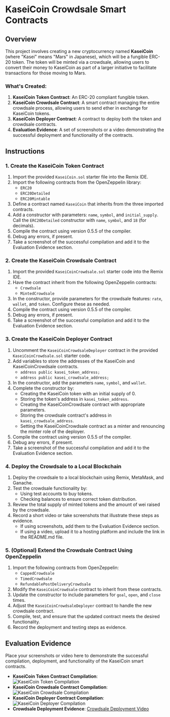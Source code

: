# KaseiCoin Crowdsale Smart Contracts

## Overview

This project involves creating a new cryptocurrency named **KaseiCoin** (where "Kasei" means "Mars" in Japanese), which will be a fungible ERC-20 token. The token will be minted via a crowdsale, allowing users to convert their money to KaseiCoin as part of a larger initiative to facilitate transactions for those moving to Mars.

### What's Created:

1. **KaseiCoin Token Contract**: An ERC-20 compliant fungible token.
2. **KaseiCoin Crowdsale Contract**: A smart contract managing the entire crowdsale process, allowing users to send ether in exchange for KaseiCoin tokens.
3. **KaseiCoin Deployer Contract**: A contract to deploy both the token and crowdsale contracts.
4. **Evaluation Evidence**: A set of screenshots or a video demonstrating the successful deployment and functionality of the contracts.


## Instructions

### 1. Create the KaseiCoin Token Contract

1. Import the provided `KaseiCoin.sol` starter file into the Remix IDE.
2. Import the following contracts from the OpenZeppelin library:
   - `ERC20`
   - `ERC20Detailed`
   - `ERC20Mintable`
3. Define a contract named `KaseiCoin` that inherits from the three imported contracts.
4. Add a constructor with parameters: `name`, `symbol`, and `initial_supply`. Call the `ERC20Detailed` constructor with `name`, `symbol`, and `18` (for decimals).
5. Compile the contract using version 0.5.5 of the compiler.
6. Debug any errors, if present.
7. Take a screenshot of the successful compilation and add it to the Evaluation Evidence section.

### 2. Create the KaseiCoin Crowdsale Contract

1. Import the provided `KaseiCoinCrowdsale.sol` starter code into the Remix IDE.
2. Have the contract inherit from the following OpenZeppelin contracts:
   - `Crowdsale`
   - `MintedCrowdsale`
3. In the constructor, provide parameters for the crowdsale features: `rate`, `wallet`, and `token`. Configure these as needed.
4. Compile the contract using version 0.5.5 of the compiler.
5. Debug any errors, if present.
6. Take a screenshot of the successful compilation and add it to the Evaluation Evidence section.

### 3. Create the KaseiCoin Deployer Contract

1. Uncomment the `KaseiCoinCrowdsaleDeployer` contract in the provided `KaseiCoinCrowdsale.sol` starter code.
2. Add variables to store the addresses of the KaseiCoin and KaseiCoinCrowdsale contracts.
   - `address public kasei_token_address;`
   - `address public kasei_crowdsale_address;`
3. In the constructor, add the parameters `name`, `symbol`, and `wallet`.
4. Complete the constructor by:
   - Creating the KaseiCoin token with an initial supply of 0.
   - Storing the token's address in `kasei_token_address`.
   - Creating the KaseiCoinCrowdsale contract with appropriate parameters.
   - Storing the crowdsale contract's address in `kasei_crowdsale_address`.
   - Setting the KaseiCoinCrowdsale contract as a minter and renouncing the minter role of the deployer.
5. Compile the contract using version 0.5.5 of the compiler.
6. Debug any errors, if present.
7. Take a screenshot of the successful compilation and add it to the Evaluation Evidence section.

### 4. Deploy the Crowdsale to a Local Blockchain

1. Deploy the crowdsale to a local blockchain using Remix, MetaMask, and Ganache.
2. Test the crowdsale functionality by:
   - Using test accounts to buy tokens.
   - Checking balances to ensure correct token distribution.
3. Review the total supply of minted tokens and the amount of wei raised by the crowdsale.
4. Record a short video or take screenshots that illustrate these steps as evidence.
   - If using screenshots, add them to the Evaluation Evidence section.
   - If using a video, upload it to a hosting platform and include the link in the README.md file.

### 5. (Optional) Extend the Crowdsale Contract Using OpenZeppelin

1. Import the following contracts from OpenZeppelin:
   - `CappedCrowdsale`
   - `TimedCrowdsale`
   - `RefundablePostDeliveryCrowdsale`
2. Modify the `KaseiCoinCrowdsale` contract to inherit from these contracts.
3. Update the constructor to include parameters for `goal`, `open`, and `close` times.
4. Adjust the `KaseiCoinCrowdsaleDeployer` contract to handle the new crowdsale contract.
5. Compile, test, and ensure that the updated contract meets the desired functionality.
6. Record the deployment and testing steps as evidence.

## Evaluation Evidence

Place your screenshots or video here to demonstrate the successful compilation, deployment, and functionality of the KaseiCoin smart contracts.

- **KaseiCoin Token Contract Compilation**: ![KaseiCoin Token Compilation](screenshot1.png)
- **KaseiCoin Crowdsale Contract Compilation**: ![KaseiCoin Crowdsale Compilation](screenshot2.png)
- **KaseiCoin Deployer Contract Compilation**: ![KaseiCoin Deployer Compilation](screenshot3.png)
- **Crowdsale Deployment Evidence**: [Crowdsale Deployment Video](https://www.example.com)

